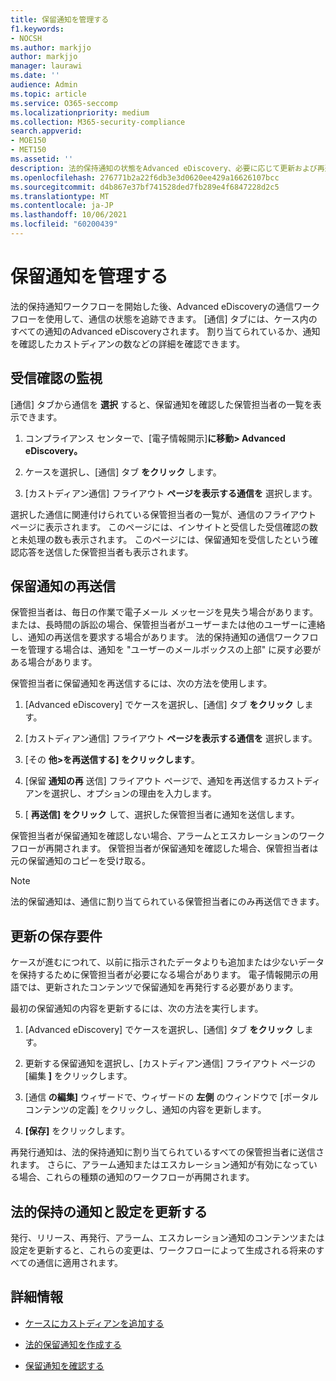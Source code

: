```yaml
---
title: 保留通知を管理する
f1.keywords:
- NOCSH
ms.author: markjjo
author: markjjo
manager: laurawi
ms.date: ''
audience: Admin
ms.topic: article
ms.service: O365-seccomp
ms.localizationpriority: medium
ms.collection: M365-security-compliance
search.appverid:
- MOE150
- MET150
ms.assetid: ''
description: 法的保持通知の状態をAdvanced eDiscovery、必要に応じて更新および再送信するには、このページの通信ワークフローを使用します。
ms.openlocfilehash: 276771b2a22f6db3e3d0620ee429a16626107bcc
ms.sourcegitcommit: d4b867e37bf741528ded7fb289e4f6847228d2c5
ms.translationtype: MT
ms.contentlocale: ja-JP
ms.lasthandoff: 10/06/2021
ms.locfileid: "60200439"
---
```

# <a name="manage-hold-notifications"></a>保留通知を管理する

法的保持通知ワークフローを開始した後、Advanced eDiscoveryの通信ワークフローを使用して、通信の状態を追跡できます。 [通信] タブには、ケース内のすべての通知のAdvanced eDiscoveryされます。 割り当てられているか、通知を確認したカストディアンの数などの詳細を確認できます。

## <a name="monitor-acknowledgments"></a>受信確認の監視

[通信] タブから通信を **選択** すると、保留通知を確認した保管担当者の一覧を表示できます。 

1. コンプライアンス センターで、[電子情報開示]**に移動> Advanced eDiscovery。**

2. ケースを選択し、[通信] タブ **をクリック** します。

3. [カストディアン通信] フライアウト **ページを表示する通信を** 選択します。

選択した通信に関連付けられている保管担当者の一覧が、通信のフライアウト ページに表示されます。 このページには、インサイトと受信した受信確認の数と未処理の数も表示されます。 このページには、保留通知を受信したという確認応答を送信した保管担当者も表示されます。

## <a name="re-send-a-hold-notice"></a>保留通知の再送信

保管担当者は、毎日の作業で電子メール メッセージを見失う場合があります。 または、長時間の訴訟の場合、保管担当者がユーザーまたは他のユーザーに連絡し、通知の再送信を要求する場合があります。 法的保持通知の通信ワークフローを管理する場合は、通知を "ユーザーのメールボックスの上部" に戻す必要がある場合があります。

保管担当者に保留通知を再送信するには、次の方法を使用します。

1. [Advanced eDiscovery] でケースを選択し、[通信] タブ **をクリック** します。

2. [カストディアン通信] フライアウト **ページを表示する通信を** 選択します。

3. [その **他>を再送信する] をクリックします**。

4. [保留 **通知の再** 送信] フライアウト ページで、通知を再送信するカストディアンを選択し、オプションの理由を入力します。

5. [ **再送信] をクリック** して、選択した保管担当者に通知を送信します。

保管担当者が保留通知を確認しない場合、アラームとエスカレーションのワークフローが再開されます。 保管担当者が保留通知を確認した場合、保管担当者は元の保留通知のコピーを受け取る。

> [!NOTE]
> 法的保留通知は、通信に割り当てられている保管担当者にのみ再送信できます。 

## <a name="update-preservation-requirements"></a>更新の保存要件
  
ケースが進むにつれて、以前に指示されたデータよりも追加または少ないデータを保持するために保管担当者が必要になる場合があります。 電子情報開示の用語では、更新されたコンテンツで保留通知を再発行する必要があります。

最初の保留通知の内容を更新するには、次の方法を実行します。

1. [Advanced eDiscovery] でケースを選択し、[通信] タブ **をクリック** します。

2. 更新する保留通知を選択し、[カストディアン通信] フライアウト ページの [編集 **]** をクリックします。

3. [通信 **の編集]** ウィザードで、ウィザードの **左側** のウィンドウで [ポータル コンテンツの定義] をクリックし、通知の内容を更新します。

4. **[保存]** をクリックします。

再発行通知は、法的保持通知に割り当てられているすべての保管担当者に送信されます。 さらに、アラーム通知またはエスカレーション通知が有効になっている場合、これらの種類の通知のワークフローが再開されます。

## <a name="update-legal-hold-notifications-and-settings"></a>法的保持の通知と設定を更新する

発行、リリース、再発行、アラーム、エスカレーション通知のコンテンツまたは設定を更新すると、これらの変更は、ワークフローによって生成される将来のすべての通信に適用されます。

## <a name="more-information"></a>詳細情報

- [ケースにカストディアンを追加する](add-custodians-to-case.md)

- [法的保留通知を作成する](create-hold-notification.md)

- [保留通知を確認する](acknowledge-hold-notification.md)
